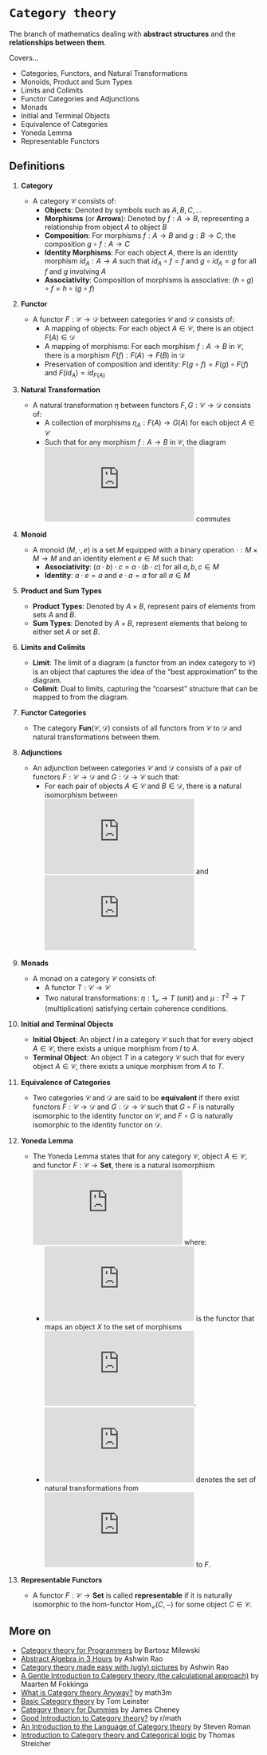 # `Category theory`

The branch of mathematics dealing with **abstract structures** and the **relationships between them**.

Covers...

* Categories, Functors, and Natural Transformations
* Monoids, Product and Sum Types
* Limits and Colimits
* Functor Categories and Adjunctions
* Monads 
* Initial and Terminal Objects
* Equivalence of Categories
* Yoneda Lemma
* Representable Functors

## Definitions

1. **Category**
    * A category $\mathcal{C}$ consists of:
        * **Objects**: Denoted by symbols such as $A, B, C, \ldots$
        * **Morphisms** (or **Arrows**): Denoted by $f: A \to B$, representing a relationship from object $A$ to object $B$
        * **Composition**: For morphisms $f: A \to B$ and $g: B \to C$, the composition $g \circ f: A \to C$
        * **Identity Morphisms**: For each object $A$, there is an identity morphism $id_A: A \to A$ such that $id_A \circ f = f$ and $g \circ id_A = g$ for all $f$ and $g$ involving $A$
        * **Associativity**: Composition of morphisms is associative: $(h \circ g) \circ f = h \circ (g \circ f)$

2. **Functor**
    * A functor $F: \mathcal{C} \to \mathcal{D}$ between categories $\mathcal{C}$ and $\mathcal{D}$ consists of:
        * A mapping of objects: For each object $A \in \mathcal{C}$, there is an object $F(A) \in \mathcal{D}$
        * A mapping of morphisms: For each morphism $f: A \to B$ in $\mathcal{C}$, there is a morphism $F(f): F(A) \to F(B)$ in $\mathcal{D}$
        * Preservation of composition and identity: $F(g \circ f) = F(g) \circ F(f)$ and $F(id_A) = id_{F(A)}$

3. **Natural Transformation**
    * A natural transformation $\eta$ between functors $F, G: \mathcal{C} \to \mathcal{D}$ consists of:
        * A collection of morphisms $\eta_A: F(A) \to G(A)$ for each object $A \in \mathcal{C}$
        * Such that for any morphism $f: A \to B$ in $\mathcal{C}$, the diagram ![commutative diagram](https://latex.codecogs.com/png.latex?%24%24%5Cbegin%7Barray%7D%7Bccc%7DF(A)%20%26%20%5Cxrightarrow%7B%5Ceta_A%7D%20%26%20G(A)%20%5C%5C%20%5Cdownarrow%7BF(f)%7D%20%26%20%26%20%5Cdownarrow%7BG(f)%7D%20%5C%5C%20F(B)%20%26%20%5Cxrightarrow%7B%5Ceta_B%7D%20%26%20G(B)%5Cend%7Barray%7D%24%24) commutes

4. **Monoid**
    * A monoid $(M, \cdot, e)$ is a set $M$ equipped with a binary operation $\cdot: M \times M \to M$ and an identity element $e \in M$ such that:
        * **Associativity**: $(a \cdot b) \cdot c = a \cdot (b \cdot c)$ for all $a, b, c \in M$
        * **Identity**: $a \cdot e = a$ and $e \cdot a = a$ for all $a \in M$

5. **Product and Sum Types**
    * **Product Types**: Denoted by $A \times B$, represent pairs of elements from sets $A$ and $B$.
    * **Sum Types**: Denoted by $A + B$, represent elements that belong to either set $A$ or set $B$.

6. **Limits and Colimits**
    * **Limit**: The limit of a diagram (a functor from an index category to $\mathcal{C}$) is an object that captures the idea of the “best approximation” to the diagram.
    * **Colimit**: Dual to limits, capturing the “coarsest” structure that can be mapped to from the diagram.

7. **Functor Categories**
    * The category **Fun**$(\mathcal{C}, \mathcal{D})$ consists of all functors from $\mathcal{C}$ to $\mathcal{D}$ and natural transformations between them.

8. **Adjunctions**
    * An adjunction between categories $\mathcal{C}$ and $\mathcal{D}$ consists of a pair of functors $F: \mathcal{C} \to \mathcal{D}$ and $G: \mathcal{D} \to \mathcal{C}$ such that:
        * For each pair of objects $A \in \mathcal{C}$ and $B \in \mathcal{D}$, there is a natural isomorphism between ![math expression](https://latex.codecogs.com/png.latex?%5Ctext%7BHom%7D_%7B%5Cmathcal%7BD%7D%7D%28F%28A%29%2C%20B%29%20%5Ctext%7B) and ![math expression](https://latex.codecogs.com/png.latex?%5Ctext%7BHom%7D_%7B%5Cmathcal%7BC%7D%7D%28A%2C%20G%28B%29%29).

9. **Monads**
    * A monad on a category $\mathcal{C}$ consists of:
        * A functor $T: \mathcal{C} \to \mathcal{C}$
        * Two natural transformations: $\eta: 1_{\mathcal{C}} \to T$ (unit) and $\mu: T^2 \to T$ (multiplication) satisfying certain coherence conditions.

10. **Initial and Terminal Objects**
    * **Initial Object**: An object $I$ in a category $\mathcal{C}$ such that for every object $A \in \mathcal{C}$, there exists a unique morphism from $I$ to $A$.
    * **Terminal Object**: An object $T$ in a category $\mathcal{C}$ such that for every object $A \in \mathcal{C}$, there exists a unique morphism from $A$ to $T$.

11. **Equivalence of Categories**
    * Two categories $\mathcal{C}$ and $\mathcal{D}$ are said to be **equivalent** if there exist functors $F: \mathcal{C} \to \mathcal{D}$ and $G: \mathcal{D} \to \mathcal{C}$ such that $G \circ F$ is naturally isomorphic to the identity functor on $\mathcal{C}$, and $F \circ G$ is naturally isomorphic to the identity functor on $\mathcal{D}$.

12. **Yoneda Lemma**
    * The Yoneda Lemma states that for any category $\mathcal{C}$, object $A \in \mathcal{C}$, and functor $F: \mathcal{C} \to \textbf{Set}$, there is a natural isomorphism ![Yoneda Lemma](https://latex.codecogs.com/png.latex?%5Ctext%7BNat%7D%28%5Ctext%7BHom%7D_%7B%5Cmathcal%7BC%7D%7D%28-%2C%20A%29%2C%20F%29%20%5Ccong%20F%28A%29) where:
       * ![Hom](https://latex.codecogs.com/png.latex?%5Ctext%7BHom%7D_%7B%5Cmathcal%7BC%7D%7D%28-%2C%20A%29) is the functor that maps an object $X$ to the set of morphisms ![Hom](https://latex.codecogs.com/png.latex?%5Ctext%7BHom%7D_%7B%5Cmathcal%7BC%7D%7D%28X%2C%20A%29).
       * ![Nat](https://latex.codecogs.com/png.latex?%5Ctext%7BNat%7D%28%5Ctext%7BHom%7D_%7B%5Cmathcal%7BC%7D%7D%28-%2C%20A%29%2C%20F%29) denotes the set of natural transformations from ![Hom](https://latex.codecogs.com/png.latex?%5Ctext%7BHom%7D_%7B%5Cmathcal%7BC%7D%7D%28-%2C%20A%29) to $F$.

13. **Representable Functors**
    * A functor $F: \mathcal{C} \to \textbf{Set}$ is called **representable** if it is naturally isomorphic to the hom-functor $\text{Hom}_{\mathcal{C}}(C, -)$ for some object $C \in \mathcal{C}$.

## More on

* [Category theory for Programmers](https://unglueit-files.s3.amazonaws.com/ebf/e90890f0a6ea420c9825657d6f3a851d.pdf) by Bartosz Milewski
* [Abstract Algebra in 3 Hours](https://www.slideshare.net/slideshow/abstract-algebra-in-3-hours/70763563) by Ashwin Rao
* [Category theory made easy with (ugly) pictures](https://www.slideshare.net/slideshow/category-theory-made-easy-with-ugly-pictures-73745930/73745930) by Ashwin Rao
* [A Gentle Introduction to Category theory (the calculational approach)](https://maartenfokkinga.github.io/utwente/mmf92b.pdf) by Maarten M Fokkinga
* [What is Category theory Anyway?](https://www.math3ma.com/blog/what-is-category-theory-anyway) by math3m
* [Basic Category theory](https://arxiv.org/pdf/1612.09375) by Tom Leinster
* [Category theory for Dummies](https://homepages.inf.ed.ac.uk/jcheney/presentations/ct4d1.pdf) by James Cheney
* [Good Introduction to Category theory?](https://www.reddit.com/r/math/comments/r4yoc0/good_introduction_to_category_theory/) by r/math
* [An Introduction to the Language of Category theory](http://www.ms.lt/derlius/StevenRoman-AnIntroductionToTheLanguageOfCategoryTheory.pdf) by Steven Roman
* [Introduction to Category theory and Categorical logic](https://www2.mathematik.tu-darmstadt.de/~streicher/CTCL.pdf) by Thomas Streicher

